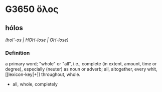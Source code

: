 # G3650 ὅλος

## hólos

_(hol'-os | HOH-lose | OH-lose)_

### Definition

a primary word; "whole" or "all", i.e., complete (in extent, amount, time or degree), especially (neuter) as noun or adverb; all, altogether, every whit, [[lexicon-key|+]] throughout, whole.

- all, whole, completely

